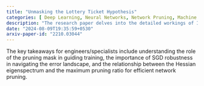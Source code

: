 ```yaml
---
title: "Unmasking the Lottery Ticket Hypothesis"
categories: [ Deep Learning, Neural Networks, Network Pruning, Machine Learning ]
description: "The research paper delves into the detailed workings of Iterative Magnitude Pruning (IMP) in deep learning, exploring the 'why' and 'how' of its success in finding sparse subnetworks within larger neural networks."
date: "2024-08-09T19:35:59+0530"
arxiv-paper-id: "2210.03044"
---
```

The key takeaways for engineers/specialists include understanding the role of the pruning mask in guiding training, the importance of SGD robustness in navigating the error landscape, and the relationship between the Hessian eigenspectrum and the maximum pruning ratio for efficient network pruning.
